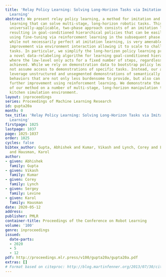 ```yaml
---
title: 'Relay Policy Learning: Solving Long-Horizon Tasks via Imitation and Reinforcement
  Learning'
abstract: We present relay policy learning, a method for imitation and reinforcement
  learning that can solve multi-stage, long-horizon robotic tasks. This general and
  universally-applicable, two-phase approach consists of an imitation learning stage
  resulting in goal-conditioned hierarchical policies that can be easily improved
  using fine-tuning via reinforcement learning in the subsequent phase. Our method,
  while not necessarily perfect at imitation learning, is very amenable to further
  improvement via environment interaction allowing it to scale to challenging long-horizon
  tasks. In particular, we simplify the long-horizon policy learning problem by using
  a novel data-relabeling algorithm for learning goal-conditioned hierarchical policies,
  where the low-level only acts for a fixed number of steps, regardless of the goal
  achieved. While we rely on demonstration data to bootstrap policy learning, we do
  not assume access to demonstrations of specific tasks. Instead, our approach can
  leverage unstructured and unsegmented demonstrations of semantically meaningful
  behaviors that are not only less burdensome to provide, but also can greatly facilitate
  further improvement using reinforcement learning. We demonstrate the effectiveness
  of our method on a number of multi-stage, long-horizon manipulation tasks in a challenging
  kitchen simulation environment.
layout: inproceedings
series: Proceedings of Machine Learning Research
id: gupta20a
month: 0
tex_title: 'Relay Policy Learning: Solving Long-Horizon Tasks via Imitation and Reinforcement
  Learning'
firstpage: 1025
lastpage: 1037
page: 1025-1037
order: 1025
cycles: false
bibtex_author: Gupta, Abhishek and Kumar, Vikash and Lynch, Corey and Levine, Sergey
  and Hausman, Karol
author:
- given: Abhishek
  family: Gupta
- given: Vikash
  family: Kumar
- given: Corey
  family: Lynch
- given: Sergey
  family: Levine
- given: Karol
  family: Hausman
date: 2020-05-12
address: 
publisher: PMLR
container-title: Proceedings of the Conference on Robot Learning
volume: '100'
genre: inproceedings
issued:
  date-parts:
  - 2020
  - 5
  - 12
pdf: http://proceedings.mlr.press/v100/gupta20a/gupta20a.pdf
extras: []
# Format based on citeproc: http://blog.martinfenner.org/2013/07/30/citeproc-yaml-for-bibliographies/
---
```

